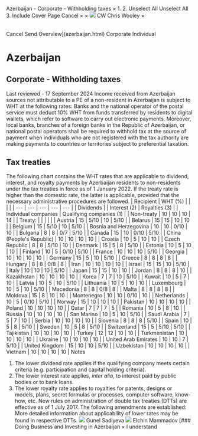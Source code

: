 Azerbaijan - Corporate - Withholding taxes
×
1.
2.
Unselect All
Unselect All
3.
Include Cover Page
Cancel
×
×
![](-/media/world-wide-tax-summaries/attachments/global---chris-wooley.ashx%3Frev=ac5e5f3223b34096b1afc2a6009c7320&revision=ac5e5f32-23b3-4096-b1af-c2a6009c7320&hash=859B7ADC84DC2CBEC9760E9E6EE7DE6D0A8BFCDF)
CW
Chris Wooley
×
######
Cancel
Send
Overview](azerbaijan.html)
Corporate
Individual
# Azerbaijan
## Corporate - Withholding taxes
Last reviewed - 17 September 2024
Income received from Azerbaijan sources not attributable to a PE of a non-resident in Azerbaijan is subject to WHT at the following rates:
Banks and the national operator of the postal service must deduct 10% WHT from funds transferred by residents to digital wallets, which refer to software to carry out electronic payments.
Moreover, local banks, branches of a foreign banks in the Republic of Azerbaijan, or national postal operators shall be required to withhold tax at the source of payment when individuals who are not registered with the tax authority are making payments to countries or territories subject to preferential taxation.
## Tax treaties
The following chart contains the WHT rates that are applicable to dividend, interest, and royalty payments by Azerbaijan residents to non-residents under the tax treaties in force as of 1 January 2022. If the treaty rate is higher than the domestic rate, the latter is applicable, provided that the necessary administrative procedures are followed.
| Recipient | WHT (%) | | | |
| --- | --- | --- | --- | --- |
| Dividends | | Interest (2) | Royalties (3) |
| Individual companies | Qualifying companies (1) |
| Non-treaty | 10 | 10 | 10 | 14 |
| Treaty: |  |  |  |  |
| Austria | 15 | 5/10 | 10 | 5/10 |
| Belarus | 15 | 15 | 10 | 10 |
| Belgium | 15 | 5/10 | 10 | 5/10 |
| Bosnia and Herzegovina | 10 | 10 | 0/10 | 10 |
| Bulgaria | 8 | 8 | 0/7 | 5/10 |
| Canada | 15 | 10 | 0/10 | 5/10 |
| China (People's Republic) | 10 | 10 | 10 | 10 |
| Croatia | 10 | 5 | 10 | 10 |
| Czech Republic | 8 | 8 | 5/10 | 10 |
| Denmark | 15 | 5 | 8 | 5/10 |
| Estonia | 10 | 5 | 10 | 10 |
| Finland | 10 | 5 | 0/10 | 5/10 |
| France | 10 | 10 | 10 | 5/10 |
| Georgia | 10 | 10 | 10 | 10 |
| Germany | 15 | 5 | 10 | 5/10 |
| Greece | 8 | 8 | 8 | 8 |
| Hungary | 8 | 8 | 0/8 | 8 |
| Iran | 10 | 10 | 10 | 10 |
| Israel | 15 | 15 | 10 | 5/10 |
| Italy | 10 | 10 | 10 | 5/10 |
| Japan | 15 | 15 | 10 | 10 |
| Jordan | 8 | 8 | 8 | 10 |
| Kazakhstan | 10 | 10 | 10 | 10 |
| Korea | 7 | 7 | 10 | 5/10 |
| Kuwait | 10 | 5 | 7 | 10 |
| Latvia | 10 | 5 | 10 | 5/10 |
| Lithuania | 10 | 5 | 10 | 10 |
| Luxembourg | 10 | 5 | 10 | 5/10 |
| Macedonia | 8 | 8 | 0/8 | 8 |
| Malta | 8 | 8 | 8 | 8 |
| Moldova | 15 | 8 | 10 | 10 |
| Montenegro | 10 | 10 | 0/10 | 10 |
| Netherlands | 10 | 5 | 0/10 | 5/10 |
| Norway | 15 | 10 | 10 | 10 |
| Pakistan | 10 | 10 | 10 | 10 |
| Poland | 10 | 10 | 10 | 10 |
| Qatar | 7 | 7 | 7 | 5 |
| Romania | 10 | 5 | 8 | 10 |
| Russia | 10 | 10 | 10 | 10 |
| San Marino | 10 | 5 | 10 | 5/10 |
| Saudi Arabia | 7 | 5 | 7 | 10 |
| Serbia | 10 | 10 | 10 | 10 |
| Slovenia | 8 | 8 | 8 | 5/10 |
| Spain | 10 | 5 | 8 | 5/10 |
| Sweden | 10 | 5 | 8 | 5/10 |
| Switzerland | 15 | 5 | 5/10 | 5/10 |
| Tajikistan | 10 | 10 | 10 | 10 |
| Turkey | 12 | 12 | 10 | 10 |
| Turkmenistan | 10 | 10 | 10 | 10 |
| Ukraine | 10 | 10 | 10 | 10 |
| United Arab Emirates | 10 | 10 | 7 | 5/10 |
| United Kingdom | 15 | 10 | 10 | 5/10 |
| Uzbekistan | 10 | 10 | 10 | 10 |
| Vietnam | 10 | 10 | 10 | 10 |
Notes
1. The lower dividend rate applies if the qualifying company meets certain criteria (e.g. participation and capital holding criteria).
2. The lower interest rate applies, *inter alia*, to interest paid by public bodies or to bank loans.
3. The lower royalty rate applies to royalties for patents, designs or models, plans, secret formulas or processes, computer software, know-how, etc.
New rules on administration of double tax treaties (DTTs) are effective as of 1 July 2017. The following amendments are established:
More detailed information about applicability of lower rates may be found in respective DTTs.
![](-/media/world-wide-tax-summaries/azerbaijangunel-sadiyevaazerbaijan--gunel-sadiyevajpg20221219131200944.ashx%3Frev=32cc9b16bb5f44219048d063e78ed39a&revision=32cc9b16-bb5f-4421-9048-d063e78ed39a&hash=89458987A58E2D5778FB450D5D055B27FE9ABA3E)
Gunel Sadiyeva
![](-/media/world-wide-tax-summaries/azerbaijanelchin-mammadovazerbaijan--elchin-mammadovjpg20201119102334145.ashx%3Frev=6137afed18144e8b99ff6fcdd5d8c6eb&revision=6137afed-1814-4e8b-99ff-6fcdd5d8c6eb&hash=C845ABE4530DFDD3254DC47A4514613E9B104A49)
Elchin Mammadov
[### Doing Business and Investing in Azerbaijan
×
I understand